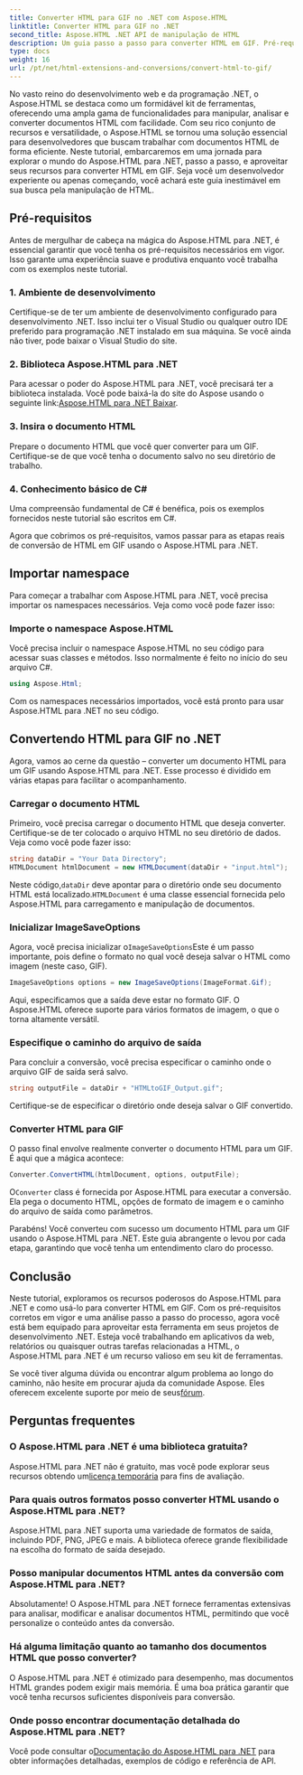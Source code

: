 ```yaml
---
title: Converter HTML para GIF no .NET com Aspose.HTML
linktitle: Converter HTML para GIF no .NET
second_title: Aspose.HTML .NET API de manipulação de HTML
description: Um guia passo a passo para converter HTML em GIF. Pré-requisitos, exemplos de código, FAQs e mais! Otimize sua manipulação de HTML com Aspose.HTML.
type: docs
weight: 16
url: /pt/net/html-extensions-and-conversions/convert-html-to-gif/
---
```


No vasto reino do desenvolvimento web e da programação .NET, o Aspose.HTML se destaca como um formidável kit de ferramentas, oferecendo uma ampla gama de funcionalidades para manipular, analisar e converter documentos HTML com facilidade. Com seu rico conjunto de recursos e versatilidade, o Aspose.HTML se tornou uma solução essencial para desenvolvedores que buscam trabalhar com documentos HTML de forma eficiente. Neste tutorial, embarcaremos em uma jornada para explorar o mundo do Aspose.HTML para .NET, passo a passo, e aproveitar seus recursos para converter HTML em GIF. Seja você um desenvolvedor experiente ou apenas começando, você achará este guia inestimável em sua busca pela manipulação de HTML.

## Pré-requisitos

Antes de mergulhar de cabeça na mágica do Aspose.HTML para .NET, é essencial garantir que você tenha os pré-requisitos necessários em vigor. Isso garante uma experiência suave e produtiva enquanto você trabalha com os exemplos neste tutorial.

### 1. Ambiente de desenvolvimento

Certifique-se de ter um ambiente de desenvolvimento configurado para desenvolvimento .NET. Isso inclui ter o Visual Studio ou qualquer outro IDE preferido para programação .NET instalado em sua máquina. Se você ainda não tiver, pode baixar o Visual Studio do site.

### 2. Biblioteca Aspose.HTML para .NET

 Para acessar o poder do Aspose.HTML para .NET, você precisará ter a biblioteca instalada. Você pode baixá-la do site do Aspose usando o seguinte link:[Aspose.HTML para .NET Baixar](https://releases.aspose.com/html/net/).

### 3. Insira o documento HTML

Prepare o documento HTML que você quer converter para um GIF. Certifique-se de que você tenha o documento salvo no seu diretório de trabalho.

### 4. Conhecimento básico de C#

Uma compreensão fundamental de C# é benéfica, pois os exemplos fornecidos neste tutorial são escritos em C#.

Agora que cobrimos os pré-requisitos, vamos passar para as etapas reais de conversão de HTML em GIF usando o Aspose.HTML para .NET.

## Importar namespace

Para começar a trabalhar com Aspose.HTML para .NET, você precisa importar os namespaces necessários. Veja como você pode fazer isso:

### Importe o namespace Aspose.HTML

Você precisa incluir o namespace Aspose.HTML no seu código para acessar suas classes e métodos. Isso normalmente é feito no início do seu arquivo C#.

```csharp
using Aspose.Html;
```

Com os namespaces necessários importados, você está pronto para usar Aspose.HTML para .NET no seu código.

## Convertendo HTML para GIF no .NET

Agora, vamos ao cerne da questão – converter um documento HTML para um GIF usando Aspose.HTML para .NET. Esse processo é dividido em várias etapas para facilitar o acompanhamento.

### Carregar o documento HTML

Primeiro, você precisa carregar o documento HTML que deseja converter. Certifique-se de ter colocado o arquivo HTML no seu diretório de dados. Veja como você pode fazer isso:

```csharp
string dataDir = "Your Data Directory";
HTMLDocument htmlDocument = new HTMLDocument(dataDir + "input.html");
```

 Neste código,`dataDir` deve apontar para o diretório onde seu documento HTML está localizado.`HTMLDocument` é uma classe essencial fornecida pelo Aspose.HTML para carregamento e manipulação de documentos.

### Inicializar ImageSaveOptions

 Agora, você precisa inicializar o`ImageSaveOptions`Este é um passo importante, pois define o formato no qual você deseja salvar o HTML como imagem (neste caso, GIF).

```csharp
ImageSaveOptions options = new ImageSaveOptions(ImageFormat.Gif);
```

Aqui, especificamos que a saída deve estar no formato GIF. O Aspose.HTML oferece suporte para vários formatos de imagem, o que o torna altamente versátil.

### Especifique o caminho do arquivo de saída

Para concluir a conversão, você precisa especificar o caminho onde o arquivo GIF de saída será salvo.

```csharp
string outputFile = dataDir + "HTMLtoGIF_Output.gif";
```

Certifique-se de especificar o diretório onde deseja salvar o GIF convertido.

### Converter HTML para GIF

O passo final envolve realmente converter o documento HTML para um GIF. É aqui que a mágica acontece:

```csharp
Converter.ConvertHTML(htmlDocument, options, outputFile);
```

 O`Converter` class é fornecida por Aspose.HTML para executar a conversão. Ela pega o documento HTML, opções de formato de imagem e o caminho do arquivo de saída como parâmetros.

Parabéns! Você converteu com sucesso um documento HTML para um GIF usando o Aspose.HTML para .NET. Este guia abrangente o levou por cada etapa, garantindo que você tenha um entendimento claro do processo.

## Conclusão

Neste tutorial, exploramos os recursos poderosos do Aspose.HTML para .NET e como usá-lo para converter HTML em GIF. Com os pré-requisitos corretos em vigor e uma análise passo a passo do processo, agora você está bem equipado para aproveitar esta ferramenta em seus projetos de desenvolvimento .NET. Esteja você trabalhando em aplicativos da web, relatórios ou quaisquer outras tarefas relacionadas a HTML, o Aspose.HTML para .NET é um recurso valioso em seu kit de ferramentas.

 Se você tiver alguma dúvida ou encontrar algum problema ao longo do caminho, não hesite em procurar ajuda da comunidade Aspose. Eles oferecem excelente suporte por meio de seus[fórum](https://forum.aspose.com/).

## Perguntas frequentes

### O Aspose.HTML para .NET é uma biblioteca gratuita?
 Aspose.HTML para .NET não é gratuito, mas você pode explorar seus recursos obtendo um[licença temporária](https://purchase.aspose.com/temporary-license/) para fins de avaliação.

### Para quais outros formatos posso converter HTML usando o Aspose.HTML para .NET?
Aspose.HTML para .NET suporta uma variedade de formatos de saída, incluindo PDF, PNG, JPEG e mais. A biblioteca oferece grande flexibilidade na escolha do formato de saída desejado.

### Posso manipular documentos HTML antes da conversão com Aspose.HTML para .NET?
Absolutamente! O Aspose.HTML para .NET fornece ferramentas extensivas para analisar, modificar e analisar documentos HTML, permitindo que você personalize o conteúdo antes da conversão.

### Há alguma limitação quanto ao tamanho dos documentos HTML que posso converter?
O Aspose.HTML para .NET é otimizado para desempenho, mas documentos HTML grandes podem exigir mais memória. É uma boa prática garantir que você tenha recursos suficientes disponíveis para conversão.

### Onde posso encontrar documentação detalhada do Aspose.HTML para .NET?
 Você pode consultar o[Documentação do Aspose.HTML para .NET](https://reference.aspose.com/html/net/) para obter informações detalhadas, exemplos de código e referência de API.

